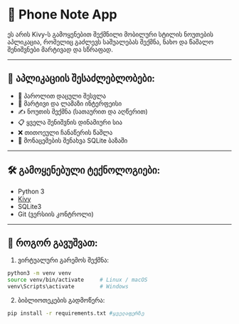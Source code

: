 # 📓 Phone Note App

ეს არის Kivy-ს გამოყენებით შექმნილი მობილური სტილის ნოუთების აპლიკაცია, რომელიც გაძლევს საშუალებას შექმნა, ნახო და წაშალო შენიშვნები მარტივად და სწრაფად.

---

## 📱 აპლიკაციის შესაძლებლობები:

- 🔐 პაროლით დაცული შესვლა
- 🧠 მარტივი და ლამაზი ინტერფეისი
- ✍️ ნოუთის შექმნა (სათაურით და აღწერით)
- 📋 ყველა შენიშვნის დინამიური სია
- ❌ თითოეული ჩანაწერის წაშლა
- 🧼 მონაცემების შენახვა SQLite ბაზაში

---

## 🛠 გამოყენებული ტექნოლოგიები:

- Python 3
- [Kivy](https://kivy.org/)
- SQLite3
- Git (ვერსიის კონტროლი)

---

## 🚀 როგორ გავუშვათ:

1. ვირტუალური გარემოს შექმნა:
```bash
python3 -m venv venv
source venv/bin/activate     # Linux / macOS
venv\Scripts\activate        # Windows
```

2. ბიბლიოთეკების გადმოწერა:
```bash
pip install -r requirements.txt #ყველაფერზე
```
